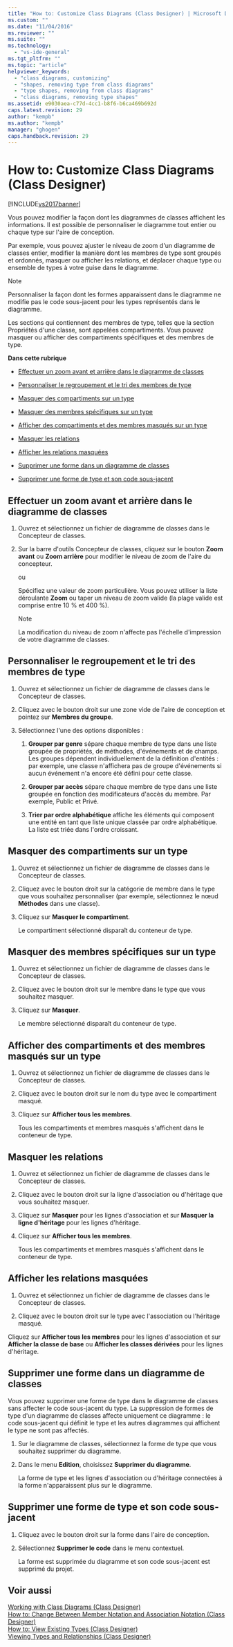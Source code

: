 ```yaml
---
title: "How to: Customize Class Diagrams (Class Designer) | Microsoft Docs"
ms.custom: ""
ms.date: "11/04/2016"
ms.reviewer: ""
ms.suite: ""
ms.technology: 
  - "vs-ide-general"
ms.tgt_pltfrm: ""
ms.topic: "article"
helpviewer_keywords: 
  - "class diagrams, customizing"
  - "shapes, removing type from class diagrams"
  - "type shapes, removing from class diagrams"
  - "class diagrams, removing type shapes"
ms.assetid: e9030aea-c77d-4cc1-b8f6-b6ca469b692d
caps.latest.revision: 29
author: "kempb"
ms.author: "kempb"
manager: "ghogen"
caps.handback.revision: 29
---
```

# How to: Customize Class Diagrams (Class Designer)
[!INCLUDE[vs2017banner](../code-quality/includes/vs2017banner.md)]

Vous pouvez modifier la façon dont les diagrammes de classes affichent les informations.  Il est possible de personnaliser le diagramme tout entier ou chaque type sur l'aire de conception.  
  
 Par exemple, vous pouvez ajuster le niveau de zoom d'un diagramme de classes entier, modifier la manière dont les membres de type sont groupés et ordonnés, masquer ou afficher les relations, et déplacer chaque type ou ensemble de types à votre guise dans le diagramme.  
  
> [!NOTE]
>  Personnaliser la façon dont les formes apparaissent dans le diagramme ne modifie pas le code sous\-jacent pour les types représentés dans le diagramme.  
  
 Les sections qui contiennent des membres de type, telles que la section Propriétés d'une classe, sont appelées compartiments.  Vous pouvez masquer ou afficher des compartiments spécifiques et des membres de type.  
  
 **Dans cette rubrique**  
  
-   [Effectuer un zoom avant et arrière dans le diagramme de classes](../ide/how-to-customize-class-diagrams-class-designer.md#ZoomInOut)  
  
-   [Personnaliser le regroupement et le tri des membres de type](../ide/how-to-customize-class-diagrams-class-designer.md#CustomizeGroupingSorting)  
  
-   [Masquer des compartiments sur un type](../ide/how-to-customize-class-diagrams-class-designer.md#HideCompartments)  
  
-   [Masquer des membres spécifiques sur un type](../ide/how-to-customize-class-diagrams-class-designer.md#HideMembers)  
  
-   [Afficher des compartiments et des membres masqués sur un type](../ide/how-to-customize-class-diagrams-class-designer.md#DisplayHiddenCompartmentsAndMemberrs)  
  
-   [Masquer les relations](../ide/how-to-customize-class-diagrams-class-designer.md#HideAssociationAndInheritance)  
  
-   [Afficher les relations masquées](../ide/how-to-customize-class-diagrams-class-designer.md#DisplayAssociationAndInheritance)  
  
-   [Supprimer une forme dans un diagramme de classes](../ide/how-to-customize-class-diagrams-class-designer.md#RemoveCodeAndShape)  
  
-   [Supprimer une forme de type et son code sous-jacent](../ide/how-to-customize-class-diagrams-class-designer.md#DeleteTypeShapeAndCode)  
  
##  <a name="ZoomInOut"></a> Effectuer un zoom avant et arrière dans le diagramme de classes  
  
1.  Ouvrez et sélectionnez un fichier de diagramme de classes dans le Concepteur de classes.  
  
2.  Sur la barre d'outils Concepteur de classes, cliquez sur le bouton **Zoom avant** ou **Zoom arrière** pour modifier le niveau de zoom de l'aire du concepteur.  
  
     ou  
  
     Spécifiez une valeur de zoom particulière.  Vous pouvez utiliser la liste déroulante **Zoom** ou taper un niveau de zoom valide \(la plage valide est comprise entre 10 % et 400 %\).  
  
    > [!NOTE]
    >  La modification du niveau de zoom n'affecte pas l'échelle d'impression de votre diagramme de classes.  
  
##  <a name="CustomizeGroupingSorting"></a> Personnaliser le regroupement et le tri des membres de type  
  
1.  Ouvrez et sélectionnez un fichier de diagramme de classes dans le Concepteur de classes.  
  
2.  Cliquez avec le bouton droit sur une zone vide de l'aire de conception et pointez sur **Membres du groupe**.  
  
3.  Sélectionnez l'une des options disponibles :  
  
    1.  **Grouper par genre** sépare chaque membre de type dans une liste groupée de propriétés, de méthodes, d'événements et de champs.  Les groupes dépendent individuellement de la définition d'entités : par exemple, une classe n'affichera pas de groupe d'événements si aucun événement n'a encore été défini pour cette classe.  
  
    2.  **Grouper par accès** sépare chaque membre de type dans une liste groupée en fonction des modificateurs d'accès du membre.  Par exemple, Public et Privé.  
  
    3.  **Trier par ordre alphabétique** affiche les éléments qui composent une entité en tant que liste unique classée par ordre alphabétique.  La liste est triée dans l'ordre croissant.  
  
##  <a name="HideCompartments"></a> Masquer des compartiments sur un type  
  
1.  Ouvrez et sélectionnez un fichier de diagramme de classes dans le Concepteur de classes.  
  
2.  Cliquez avec le bouton droit sur la catégorie de membre dans le type que vous souhaitez personnaliser \(par exemple, sélectionnez le nœud **Méthodes** dans une classe\).  
  
3.  Cliquez sur **Masquer le compartiment**.  
  
     Le compartiment sélectionné disparaît du conteneur de type.  
  
##  <a name="HideMembers"></a> Masquer des membres spécifiques sur un type  
  
1.  Ouvrez et sélectionnez un fichier de diagramme de classes dans le Concepteur de classes.  
  
2.  Cliquez avec le bouton droit sur le membre dans le type que vous souhaitez masquer.  
  
3.  Cliquez sur **Masquer**.  
  
     Le membre sélectionné disparaît du conteneur de type.  
  
##  <a name="DisplayHiddenCompartmentsAndMemberrs"></a> Afficher des compartiments et des membres masqués sur un type  
  
1.  Ouvrez et sélectionnez un fichier de diagramme de classes dans le Concepteur de classes.  
  
2.  Cliquez avec le bouton droit sur le nom du type avec le compartiment masqué.  
  
3.  Cliquez sur **Afficher tous les membres**.  
  
     Tous les compartiments et membres masqués s'affichent dans le conteneur de type.  
  
##  <a name="HideAssociationAndInheritance"></a> Masquer les relations  
  
1.  Ouvrez et sélectionnez un fichier de diagramme de classes dans le Concepteur de classes.  
  
2.  Cliquez avec le bouton droit sur la ligne d'association ou d'héritage que vous souhaitez masquer.  
  
3.  Cliquez sur **Masquer** pour les lignes d'association et sur **Masquer la ligne d'héritage** pour les lignes d'héritage.  
  
4.  Cliquez sur **Afficher tous les membres**.  
  
     Tous les compartiments et membres masqués s'affichent dans le conteneur de type.  
  
##  <a name="DisplayAssociationAndInheritance"></a> Afficher les relations masquées  
  
1.  Ouvrez et sélectionnez un fichier de diagramme de classes dans le Concepteur de classes.  
  
2.  Cliquez avec le bouton droit sur le type avec l'association ou l'héritage masqué.  
  
 Cliquez sur **Afficher tous les membres** pour les lignes d'association et sur **Afficher la classe de base** ou **Afficher les classes dérivées** pour les lignes d'héritage.  
  
##  <a name="RemoveCodeAndShape"></a> Supprimer une forme dans un diagramme de classes  
 Vous pouvez supprimer une forme de type dans le diagramme de classes sans affecter le code sous\-jacent du type.  La suppression de formes de type d'un diagramme de classes affecte uniquement ce diagramme : le code sous\-jacent qui définit le type et les autres diagrammes qui affichent le type ne sont pas affectés.  
  
1.  Sur le diagramme de classes, sélectionnez la forme de type que vous souhaitez supprimer du diagramme.  
  
2.  Dans le menu **Edition**, choisissez **Supprimer du diagramme**.  
  
     La forme de type et les lignes d'association ou d'héritage connectées à la forme n'apparaissent plus sur le diagramme.  
  
##  <a name="DeleteTypeShapeAndCode"></a> Supprimer une forme de type et son code sous\-jacent  
  
1.  Cliquez avec le bouton droit sur la forme dans l'aire de conception.  
  
2.  Sélectionnez **Supprimer le code** dans le menu contextuel.  
  
     La forme est supprimée du diagramme et son code sous\-jacent est supprimé du projet.  
  
## Voir aussi  
 [Working with Class Diagrams \(Class Designer\)](../ide/working-with-class-diagrams-class-designer.md)   
 [How to: Change Between Member Notation and Association Notation \(Class Designer\)](../Topic/How%20to:%20Change%20Between%20Member%20Notation%20and%20Association%20Notation%20\(Class%20Designer\).md)   
 [How to: View Existing Types \(Class Designer\)](../Topic/How%20to:%20View%20Existing%20Types%20\(Class%20Designer\).md)   
 [Viewing Types and Relationships \(Class Designer\)](../ide/viewing-types-and-relationships-class-designer.md)